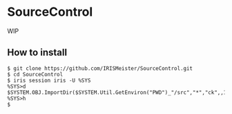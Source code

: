 # SourceControl
WIP

## How to install
```ObjectScript
$ git clone https://github.com/IRISMeister/SourceControl.git
$ cd SourceControl
$ iris session iris -U %SYS
%SYS>d $SYSTEM.OBJ.ImportDir($SYSTEM.Util.GetEnviron("PWD")_"/src","*","ck",,1)
%SYS>h
$
```